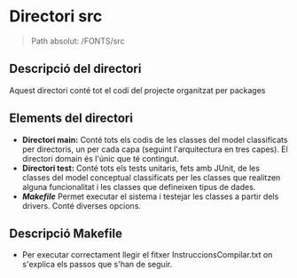 # Directori src

> Path absolut: /FONTS/src

## Descripció del directori
Aquest directori conté tot el codi del projecte organitzat per packages

## Elements del directori

- **Directori main:**
Conté tots els codis de les classes del model classificats per directoris, un per cada capa (seguint l'arquitectura
en tres capes). 
El directori domain és l'únic que té contingut.
- **Directori test:**
Conté tots els tests unitaris, fets amb JUnit, de les classes del model conceptual classificats per les classes que
realitzen alguna funcionalitat i les classes que defineixen tipus de dades.
- ***Makefile***
Permet executar el sistema i testejar les classes a partir dels drivers. Conté diverses opcions.

## Descripció Makefile

- Per executar correctament llegir el fitxer InstruccionsCompilar.txt on s'explica els passos que s'han de seguir.